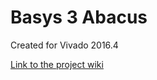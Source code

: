 # Basys 3 Abacus <!-- Replace this line with the project name -->
Created for Vivado 2016.4

[Link to the project wiki](https://reference.digilentinc.com/learn/programmable-logic/tutorials/basys-3-abacus/start)

